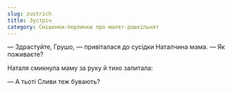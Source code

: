 ```yaml
---
slug: zustrich
title: Зустріч
category: Смішинки-перлинки про малят-дошкільнят
---
```

— Здрастуйте, Грушо, — привіталася до сусідки Наталчина мама. — Як поживаєте?

Наталя смикнула маму за руку й тихо запитала:

— А тьоті Сливи теж бувають?
